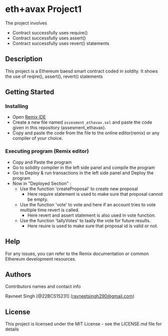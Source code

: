 # eth+avax  Project1

The project involves
* Contract successfully uses require()
* Contract successfully uses assert()
* Contract successfully uses revert() statements

## Description

This project is a Ethereum baesd smart contract coded in soldity. It shows the use of reqire(), assert(), revert() statements
## Getting Started

### Installing

* Open [Remix IDE](https://remix.ethereum.org/)
* Create a new file named `assesment_ethavax.sol` and paste the code given in this repository (assesment_ethavax).
* Copy and paste the code from the file to the online editor(remix) or any compiler of your choice.

### Executing program (Remix editor)

* Copy and Paste the program
* Go to solidity compiler in the left side panel and compile the program
* Go to Deploy & run transactions in the left side panel and Deploy the program
* Now in "Deployed Section" :
   * Use the function 'createProposal' to create new proposal
     * Here require statement is used to make sure that proposal cannot be empty.
   * Use the function 'vote' to vote and here if an account tries to vote multiple time revert 
      is called. 
     * Here revert and assert statement is also used in vote function.
   * Use the function 'tallyVotes' to taally the vote for future results.
     * Here reuire is used to make sure that proposal id is valid or not.

## Help
For any issues, you can refer to the Remix documentation or common Ethereum development resources.

## Authors

Contributors names and contact info

Ravneet Singh 
[@22BCS15231] (ravneetsingh290@gmail.com)


## License

This project is licensed under the MIT License - see the LICENSE.md file for details
